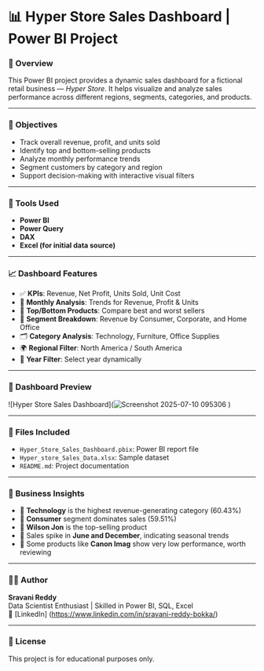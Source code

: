 # 📊 Hyper Store Sales Dashboard | Power BI Project

### 💼 Overview

This Power BI project provides a dynamic sales dashboard for a fictional retail business — *Hyper Store*. It helps visualize and analyze sales performance across different regions, segments, categories, and products.

---

### 🎯 Objectives

- Track overall revenue, profit, and units sold
- Identify top and bottom-selling products
- Analyze monthly performance trends
- Segment customers by category and region
- Support decision-making with interactive visual filters

---

### 🧰 Tools Used

- **Power BI**
- **Power Query**
- **DAX**
- **Excel (for initial data source)**

---

### 📈 Dashboard Features

- ✅ **KPIs**: Revenue, Net Profit, Units Sold, Unit Cost
- 📅 **Monthly Analysis**: Trends for Revenue, Profit & Units
- 🛒 **Top/Bottom Products**: Compare best and worst sellers
- 🧩 **Segment Breakdown**: Revenue by Consumer, Corporate, and Home Office
- 🗂️ **Category Analysis**: Technology, Furniture, Office Supplies
- 🌍 **Regional Filter**: North America / South America
- 📅 **Year Filter**: Select year dynamically

---

### 📸 Dashboard Preview

![Hyper Store Sales Dashboard](![Screenshot 2025-07-10 095306](https://github.com/user-attachments/assets/f7352f42-7647-403d-b830-a1e63dc04fc2)
)

---

### 📁 Files Included

- `Hyper_Store_Sales_Dashboard.pbix`: Power BI report file
- `Hyper_store_Sales_Data.xlsx`: Sample dataset
- `README.md`: Project documentation

---

### 📌 Business Insights

- 📌 **Technology** is the highest revenue-generating category (60.43%)
- 📌 **Consumer** segment dominates sales (59.51%)
- 📌 **Wilson Jon** is the top-selling product
- 📌 Sales spike in **June and December**, indicating seasonal trends
- 📌 Some products like **Canon Imag** show very low performance, worth reviewing

---

### 🧑‍💼 Author

**Sravani Reddy**  
Data Scientist Enthusiast | Skilled in Power BI, SQL, Excel  
🔗 [LinkedIn] (https://www.linkedin.com/in/sravani-reddy-bokka/)

---

### 📝 License

This project is for educational purposes only.

